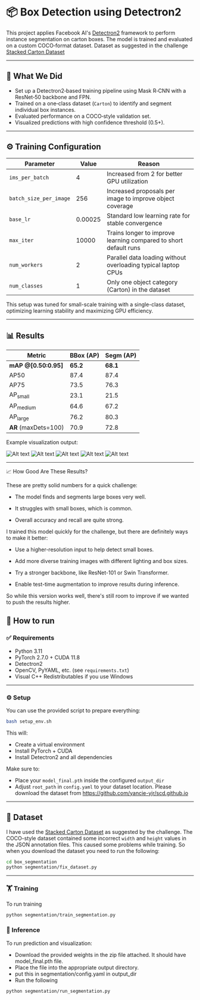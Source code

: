 # 📦 Box Detection using Detectron2

This project applies Facebook AI's [Detectron2](https://github.com/facebookresearch/detectron2) framework to perform instance segmentation on carton boxes. The model is trained and evaluated on a custom COCO‑format dataset. Dataset as suggested in the challenge [Stacked Carton Dataset](https://github.com/yancie-yjr/scd.github.io)

---

## 🧠 What We Did

* Set up a Detectron2‑based training pipeline using Mask R‑CNN with a ResNet‑50 backbone and FPN.
* Trained on a one‑class dataset (`Carton`) to identify and segment individual box instances.
* Evaluated performance on a COCO‑style validation set.
* Visualized predictions with high confidence threshold (0.5+).

---

## ⚙️ Training Configuration

| Parameter              | Value     | Reason                                                                 |
|------------------------|-----------|------------------------------------------------------------------------|
| `ims_per_batch`        | 4         | Increased from 2 for better GPU utilization                           |
| `batch_size_per_image` | 256       | Increased proposals per image to improve object coverage              |
| `base_lr`              | 0.00025   | Standard low learning rate for stable convergence                     |
| `max_iter`             | 10000     | Trains longer to improve learning compared to short default runs      |
| `num_workers`          | 2         | Parallel data loading without overloading typical laptop CPUs         |
| `num_classes`          | 1         | Only one object category (Carton) in the dataset                      |

This setup was tuned for small-scale training with a single-class dataset, optimizing learning stability and maximizing GPU efficiency.

---

## 📊 Results

| Metric                | BBox (AP) | Segm (AP) |
| --------------------- | --------- | --------- |
| **mAP @\[0.50:0.95]** | **65.2**  | **68.1**  |
| AP50                  | 87.4      | 87.4      |
| AP75                  | 73.5      | 76.3      |
| AP<sub>small</sub>    | 23.1      | 21.5      |
| AP<sub>medium</sub>   | 64.6      | 67.2      |
| AP<sub>large</sub>    | 76.2      | 80.3      |
| **AR** (maxDets=100)  | 70.9      | 72.8      |


Example visualization output:

![Alt text](results/pred_net_323.jpg)
![Alt text](results/pred_net_7836.jpg)
![Alt text](results/pred_net_11813.jpg)
![Alt text](results/pred_net_14943.jpg)
![Alt text](results/pred_net_15457.jpg)

---

📈 How Good Are These Results?

These are pretty solid numbers for a quick challenge:

- The model finds and segments large boxes very well.

- It struggles with small boxes, which is common.

- Overall accuracy and recall are quite strong.

I trained this model quickly for the challenge, but there are definitely ways to make it better:

- Use a higher-resolution input to help detect small boxes.

- Add more diverse training images with different lighting and box sizes.

- Try a stronger backbone, like ResNet-101 or Swin Transformer.

- Enable test-time augmentation to improve results during inference.

So while this version works well, there's still room to improve if we wanted to push the results higher.


## 🚁 How to run

### ✅ Requirements

* Python 3.11
* PyTorch 2.7.0 + CUDA 11.8
* Detectron2
* OpenCV, PyYAML, etc. (see `requirements.txt`)
* Visual C++ Redistributables if you use Windows
---

### ⚙️ Setup

You can use the provided script to prepare everything:

```bash
bash setup_env.sh
```

This will:

* Create a virtual environment
* Install PyTorch + CUDA
* Install Detectron2 and all dependencies

Make sure to:

* Place your `model_final.pth` inside the configured `output_dir`
* Adjust `root_path` in `config.yaml` to your dataset location. Please download the dataset from https://github.com/yancie-yjr/scd.github.io

---
## 🧼 Dataset

I have used the [Stacked Carton Dataset](https://github.com/yancie-yjr/scd.github.io)
as suggested by the challenge. The COCO-style dataset contained some incorrect `width` and `height` values in the JSON annotation files. 
This caused some problems while training. So when you download the dataset you need to run the following:

```bash
cd box_segmentation
python segmentation/fix_dataset.py
```

---

### 🏋️ Training

To run training

```bash
python segmentation/train_segmentation.py
```

### 🚀 Inference

To run prediction and visualization:

- Download the provided weights in the zip file attached. It should have model_final.pth file.
- Place the file into the appropriate output directory.
- put this in segmentation/config.yaml in output_dir
- Run the following

```bash
python segmentation/run_segmentation.py
```


